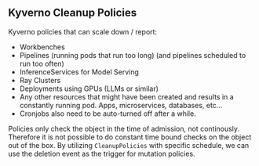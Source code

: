## Kyverno Cleanup Policies

Kyverno policies that can scale down / report:

- Workbenches
- Pipelines (running pods that run too long) (and pipelines scheduled to run too often)
- InferenceServices for Model Serving
- Ray Clusters
- Deployments using GPUs (LLMs or similar)
- Any other resources that might have been created and results in a constantly running pod. Apps, microservices, databases, etc… 
- Cronjobs also need to be auto-turned off after a while. 

Policies only check the object in the time of admission, not continously. Therefore it is not possible to do constant time bound checks on the object out of the box. By utilizing `CleanupPolicies` with specific schedule, we can use the deletion event as the trigger for mutation policies.

